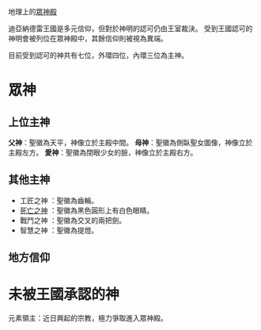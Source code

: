 <!-- TITLE: 眾神殿 -->
<!-- SUBTITLE: 王國的眾神殿 -->

地理上的[眾神殿](/地理/眾神殿)

迪亞納德雷王國是多元信仰，但對於神明的認可仍由王室裁決。
受到王國認可的神明會被列位在眾神殿中，其餘信仰則被視為異端。

目前受到認可的神共有七位，外環四位，內環三位為主神。

# 眾神
## 上位主神
**父神**：聖徽為天平，神像立於主殿中間。
**母神**：聖徽為側臥聖女圖像，神像立於主殿左方。
**愛神**：聖徽為閉眼少女的臉，神像立於主殿右方。

## 其他主神 
- 工匠之神 ：聖徽為齒輪。
- [死亡之神](/組織/死亡之神) ：聖徽為黑色圓形上有白色眼睛。
- 戰鬥之神 ：聖徽為交叉的兩把劍。
- 智慧之神 ：聖徽為提燈。

## 地方信仰

# 未被王國承認的神
元素領主：近日興起的宗教，極力爭取進入眾神殿。
